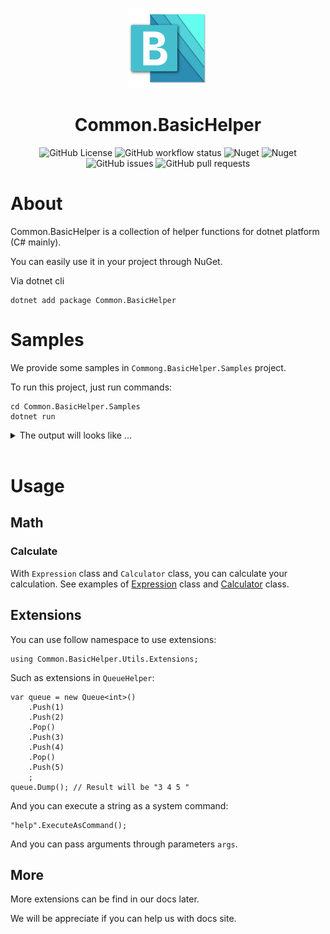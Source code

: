 <p align="center">
  <a href="#" target="_blank" rel="noopener noreferrer">
    <img width="128" src="https://raw.githubusercontent.com/Crequency/Common.BasicHelper/main/Common.BasicHelper/icon.png" alt="Common.BasicHelper Logo">
  </a>
</p>

<h1 align="center">Common.BasicHelper</h1>

<p align="center">
  <img alt="GitHub License" src="https://img.shields.io/github/license/Crequency/Common.BasicHelper">
  <img alt="GitHub workflow status" src="https://img.shields.io/github/actions/workflow/status/Crequency/Common.BasicHelper/build.yml"></img>
  <img alt="Nuget" src="https://img.shields.io/nuget/v/Common.BasicHelper">
  <img alt="Nuget" src="https://img.shields.io/nuget/dt/Common.BasicHelper?label=nuget">
  <img alt="GitHub issues" src="https://img.shields.io/github/issues/Crequency/Common.BasicHelper">
  <img alt="GitHub pull requests" src="https://img.shields.io/github/issues-pr/Crequency/Common.BasicHelper">
</p>

# About

Common.BasicHelper is a collection of helper functions for dotnet platform (C# mainly).

You can easily use it in your project through NuGet.

Via dotnet cli

```shell
dotnet add package Common.BasicHelper
```

# Samples

We provide some samples in `Commong.BasicHelper.Samples` project.

To run this project, just run commands:

```shell
cd Common.BasicHelper.Samples
dotnet run
```

<details>
<summary>The output will looks like ...</summary>

<br>

```plaintext
info: Microsoft.Hosting.Lifetime[14]
      Now listening on: http://localhost:<port>
info: Microsoft.Hosting.Lifetime[0]
      Application started. Press Ctrl+C to shut down.
info: Microsoft.Hosting.Lifetime[0]
      Hosting environment: Development
info: Microsoft.Hosting.Lifetime[0]
      Content root path: <path>
```

`<port>` label is the port number of the server.

Then you can visit `http://localhost:<port>/swagger/index.html` to see the samples.

</details>

<br>

# Usage

## Math

### Calculate

With `Expression` class and `Calculator` class, you can calculate your calculation.
See examples of [Expression](./Common.BasicHelper.Test/Math/Expression_Tests.cs) class and [Calculator](./Common.BasicHelper.Test/Math/Calculator_Tests.cs) class.

## Extensions

You can use follow namespace to use extensions:

```CSharp
using Common.BasicHelper.Utils.Extensions;
```

Such as extensions in `QueueHelper`:

```CSharp
var queue = new Queue<int>()
    .Push(1)
    .Push(2)
    .Pop()
    .Push(3)
    .Push(4)
    .Pop()
    .Push(5)
    ;
queue.Dump(); // Result will be "3 4 5 "
```

And you can execute a string as a system command:

```CSharp
"help".ExecuteAsCommand();
```

And you can pass arguments through parameters `args`.

## More

More extensions can be find in our docs later.

We will be appreciate if you can help us with docs site.



